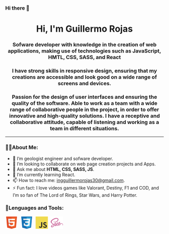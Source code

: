 ### Hi there 👋

<!--
**Guillermo2830/Guillermo2830** is a ✨ _special_ ✨ repository because its `README.md` (this file) appears on your GitHub profile.

Here are some ideas to get you started:

- 🔭 I’m currently working on ...
- 🌱 I’m currently learning ...
- 👯 I’m looking to collaborate on ...
- 🤔 I’m looking for help with ...
- 💬 Ask me about ...
- 📫 How to reach me: ...
- 😄 Pronouns: ...
- ⚡ Fun fact: ...
-->

<div id="header"align="center">
     <h1 align="center">Hi, I'm Guillermo Rojas</h1>
     <h3 align="center" >Sofware developer with knowledge in the creation of web applications, making use of technologies such as JavaScript, HMTL, CSS, SASS, and React</h3>
     <h3 align="center">I have strong skills in responsive design, ensuring that my creations are accessible and look good on a wide range of screens and devices.</h3>
     <h3 align="center">Passion for the design of user interfaces and ensuring the quality of the software. Able to work as a team with a wide range of collaborative people in the project, in order to offer innovative and high-quality solutions. I have a receptive and collaborative attitude, capable of listening and working as a team in different situations.</h3>
  
</div>

---
### 👨‍💻About Me:
- 🔭 I’m geologist engineer and sofware developer.
- 👯 I’m looking to collaborate on web page creation projects and Apps.
- 💬 Ask me about **HTML, CSS, SASS, JS**.
- 🌱 I’m currently learning React.
- 📫 How to reach me: ingguillermorojas30@gmail.com.
- ⚡ Fun fact: I love videos games like Valorant, Destiny, F1 and COD, and I’m so fan of The Lord of Rings, Star Wars, and Harry Potter.

<div>
    <h3> 🔨Lenguages and Tools:</h3>
    <div>
        <img src="https://github.com/devicons/devicon/blob/master/icons/html5/html5-original.svg" title="HTML5" alt="HTML" width="40" height="40"/>&nbsp;
        <img src="https://github.com/devicons/devicon/blob/master/icons/css3/css3-original.svg" title="CSS" alt="CSS" width="40" height="40"/>&nbsp;
        <img src="https://github.com/devicons/devicon/blob/master/icons/javascript/javascript-original.svg" title="JS" alt="JS" width="40" height="40"/>&nbsp;
        <img src="https://github.com/devicons/devicon/blob/master/icons/sass/sass-original.svg" title="SASS" alt="SASS" width="40" height="40"/>&nbsp;
    </div>
</div>
